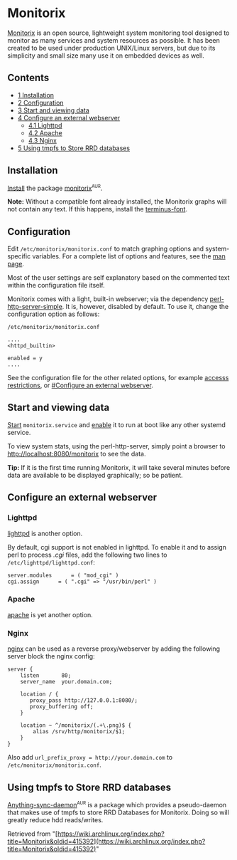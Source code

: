 # Monitorix

[Monitorix](http://www.monitorix.org/) is an open source, lightweight system monitoring tool designed to monitor as many services and system resources as possible. It has been created to be used under production UNIX/Linux servers, but due to its simplicity and small size many use it on embedded devices as well.

## Contents

*   [1 Installation](#Installation)
*   [2 Configuration](#Configuration)
*   [3 Start and viewing data](#Start_and_viewing_data)
*   [4 Configure an external webserver](#Configure_an_external_webserver)
    *   [4.1 Lighttpd](#Lighttpd)
    *   [4.2 Apache](#Apache)
    *   [4.3 Nginx](#Nginx)
*   [5 Using tmpfs to Store RRD databases](#Using_tmpfs_to_Store_RRD_databases)

## Installation

[Install](/index.php/Install "Install") the package [monitorix](https://aur.archlinux.org/packages/monitorix/)<sup><small>AUR</small></sup>.

**Note:** Without a compatible font already installed, the Monitorix graphs will not contain any text. If this happens, install the [terminus-font](https://www.archlinux.org/packages/?name=terminus-font).

## Configuration

Edit `/etc/monitorix/monitorix.conf` to match graphing options and system-specific variables. For a complete list of options and features, see the [man page](http://www.monitorix.org/documentation.html).

Most of the user settings are self explanatory based on the commented text within the configuration file itself.

Monitorix comes with a light, built-in webserver; via the dependency [perl-http-server-simple](https://www.archlinux.org/packages/?name=perl-http-server-simple). It is, however, disabled by default. To use it, change the configuration option as follows:

 `/etc/monitorix/monitorix.conf` 

```
....
<httpd_builtin>

enabled = y
....
```

See the configuration file for the other related options, for example [accesss restrictions](http://www.monitorix.org/documentation.html#3), or [#Configure an external webserver](#Configure_an_external_webserver).

## Start and viewing data

[Start](/index.php/Start "Start") `monitorix.service` and [enable](/index.php/Enable "Enable") it to run at boot like any other systemd service.

To view system stats, using the perl-http-server, simply point a browser to [http://localhost:8080/monitorix](http://localhost:8080/monitorix) to see the data.

**Tip:** If it is the first time running Monitorix, it will take several minutes before data are available to be displayed graphically; so be patient.

## Configure an external webserver

### Lighttpd

[lighttpd](https://www.archlinux.org/packages/?name=lighttpd) is another option.

By default, cgi support is not enabled in lighttpd. To enable it and to assign perl to process _.cgi_ files, add the following two lines to `/etc/lighttpd/lighttpd.conf`:

```
server.modules		= ( "mod_cgi" )
cgi.assign		= ( ".cgi" => "/usr/bin/perl" )

```

### Apache

[apache](https://www.archlinux.org/packages/?name=apache) is yet another option.

### Nginx

[nginx](https://www.archlinux.org/packages/?name=nginx) can be used as a reverse proxy/webserver by adding the following server block the nginx config:

```
server {
    listen       80;
    server_name  your.domain.com;

    location / {
       proxy_pass http://127.0.0.1:8080/;
       proxy_buffering off;
    }

    location ~ ^/monitorix/(.+\.png)$ {
        alias /srv/http/monitorix/$1;
    }
}

```

Also add `url_prefix_proxy = http://your.domain.com` to `/etc/monitorix/monitorix.conf`.

## Using tmpfs to Store RRD databases

[Anything-sync-daemon](https://aur.archlinux.org/packages/Anything-sync-daemon/)<sup><small>AUR</small></sup> is a package which provides a pseudo-daemon that makes use of tmpfs to store RRD Databases for Monitorix. Doing so will greatly reduce hdd reads/writes.

Retrieved from "[https://wiki.archlinux.org/index.php?title=Monitorix&oldid=415392](https://wiki.archlinux.org/index.php?title=Monitorix&oldid=415392)"